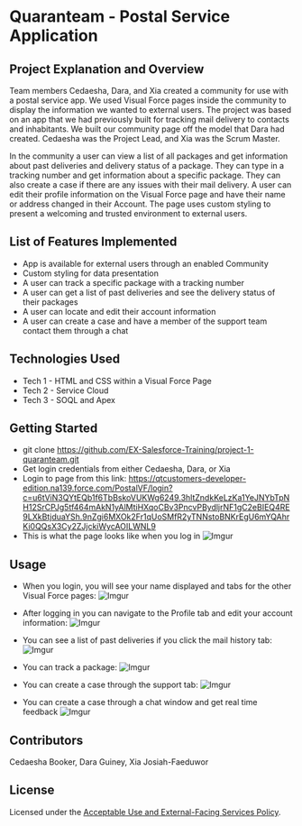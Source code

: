 # Quaranteam - Postal Service Application

## Project Explanation and Overview
Team members Cedaesha, Dara, and Xia created a community for use with a postal service app. We used Visual Force pages inside the community to display the information we wanted to external users. The project was based on an app that we had previously built for tracking mail delivery to contacts and inhabitants. We built our community page off the model that Dara had created. Cedaesha was the Project Lead, and Xia was the Scrum Master. 

In the community a user can view a list of all packages and get information about past deliveries and delivery status of a package. They can type in a tracking number and get information about a specific package. They can also create a case if there are any issues with their mail delivery. A user can edit their profile information on the Visual Force page and have their name or address changed in their Account. The page uses custom styling to present a welcoming and trusted environment to external users.  

## List of Features Implemented

* App is available for external users through an enabled Community
* Custom styling for data presentation
* A user can track a specific package with a tracking number
* A user can get a list of past deliveries and see the delivery status of their packages
* A user can locate and edit their account information
* A user can create a case and have a member of the support team contact them through a chat

## Technologies Used

* Tech 1 - HTML and CSS within a Visual Force Page
* Tech 2 - Service Cloud
* Tech 3 - SOQL and Apex

## Getting Started
   
* git clone https://github.com/EX-Salesforce-Training/project-1-quaranteam.git
* Get login credentials from either Cedaesha, Dara, or Xia
* Login to page from this link:
https://qtcustomers-developer-edition.na139.force.com/PostalVF/login?c=u6tViN3QYtEQb1f6TbBskoVUKWg6249.3hltZndkKeLzKa1YeJNYbTpNH12SrCPJg5tf464mAkN1yAlMtiHXqoCBv3PncvPBydljrNF1gC2eBIEQ4RE9LXkBtjduaYSh.9nZgi6MXOk2Fr1qUoSMfR2yTNNstoBNKrEgU6mYQAhrKi0QQsX3Cy2ZJjckiWycAOILWNL9
* This is what the page looks like when you log in
![Imgur](https://i.imgur.com/jfVO6CD.png)

## Usage

* When you login, you will see your name displayed and tabs for the other Visual Force pages:
![Imgur](https://i.imgur.com/A873HEX.png)

* After logging in you can navigate to the Profile tab and edit your account information:
![Imgur](https://i.imgur.com/HpJedjx.png)

* You can see a list of past deliveries if you click the mail history tab:
![Imgur](https://imgur.com/6oMLoex.png)

* You can track a package:
![Imgur](https://imgur.com/iFNL30i.png)

* You can create a case through the support tab:
![Imgur](https://imgur.com/a1iRAZo.png)

* You can create a case through a chat window and get real time feedback
![Imgur](https://imgur.com/7Rn31SE.png)

## Contributors

Cedaesha Booker, Dara Guiney, Xia Josiah-Faeduwor

## License

Licensed under the [Acceptable Use and External-Facing Services Policy](https://www.salesforce.com/content/dam/web/en_us/www/documents/legal/Agreements/policies/ExternalFacing_Services_Policy.pdf).
